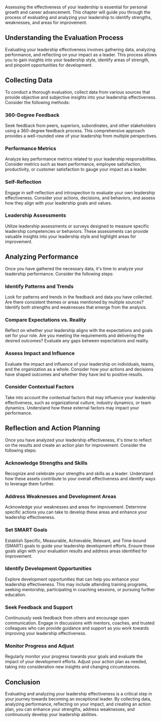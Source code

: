
Assessing the effectiveness of your leadership is essential for personal growth and career advancement. This chapter will guide you through the process of evaluating and analyzing your leadership to identify strengths, weaknesses, and areas for improvement.

Understanding the Evaluation Process
------------------------------------

Evaluating your leadership effectiveness involves gathering data, analyzing performance, and reflecting on your impact as a leader. This process allows you to gain insights into your leadership style, identify areas of strength, and pinpoint opportunities for development.

Collecting Data
---------------

To conduct a thorough evaluation, collect data from various sources that provide objective and subjective insights into your leadership effectiveness. Consider the following methods:

### 360-Degree Feedback

Seek feedback from peers, superiors, subordinates, and other stakeholders using a 360-degree feedback process. This comprehensive approach provides a well-rounded view of your leadership from multiple perspectives.

### Performance Metrics

Analyze key performance metrics related to your leadership responsibilities. Consider metrics such as team performance, employee satisfaction, productivity, or customer satisfaction to gauge your impact as a leader.

### Self-Reflection

Engage in self-reflection and introspection to evaluate your own leadership effectiveness. Consider your actions, decisions, and behaviors, and assess how they align with your leadership goals and values.

### Leadership Assessments

Utilize leadership assessments or surveys designed to measure specific leadership competencies or behaviors. These assessments can provide valuable insights into your leadership style and highlight areas for improvement.

Analyzing Performance
---------------------

Once you have gathered the necessary data, it's time to analyze your leadership performance. Consider the following steps:

### Identify Patterns and Trends

Look for patterns and trends in the feedback and data you have collected. Are there consistent themes or areas mentioned by multiple sources? Identify both strengths and weaknesses that emerge from the analysis.

### Compare Expectations vs. Reality

Reflect on whether your leadership aligns with the expectations and goals set for your role. Are you meeting the requirements and delivering the desired outcomes? Evaluate any gaps between expectations and reality.

### Assess Impact and Influence

Evaluate the impact and influence of your leadership on individuals, teams, and the organization as a whole. Consider how your actions and decisions have shaped outcomes and whether they have led to positive results.

### Consider Contextual Factors

Take into account the contextual factors that may influence your leadership effectiveness, such as organizational culture, industry dynamics, or team dynamics. Understand how these external factors may impact your performance.

Reflection and Action Planning
------------------------------

Once you have analyzed your leadership effectiveness, it's time to reflect on the results and create an action plan for improvement. Consider the following steps:

### Acknowledge Strengths and Skills

Recognize and celebrate your strengths and skills as a leader. Understand how these assets contribute to your overall effectiveness and identify ways to leverage them further.

### Address Weaknesses and Development Areas

Acknowledge your weaknesses and areas for improvement. Determine specific actions you can take to develop these areas and enhance your leadership effectiveness.

### Set SMART Goals

Establish Specific, Measurable, Achievable, Relevant, and Time-bound (SMART) goals to guide your leadership development efforts. Ensure these goals align with your evaluation results and address areas identified for improvement.

### Identify Development Opportunities

Explore development opportunities that can help you enhance your leadership effectiveness. This may include attending training programs, seeking mentorship, participating in coaching sessions, or pursuing further education.

### Seek Feedback and Support

Continuously seek feedback from others and encourage open communication. Engage in discussions with mentors, coaches, and trusted colleagues who can provide guidance and support as you work towards improving your leadership effectiveness.

### Monitor Progress and Adjust

Regularly monitor your progress towards your goals and evaluate the impact of your development efforts. Adjust your action plan as needed, taking into consideration new insights and changing circumstances.

Conclusion
----------

Evaluating and analyzing your leadership effectiveness is a critical step in your journey towards becoming an exceptional leader. By collecting data, analyzing performance, reflecting on your impact, and creating an action plan, you can enhance your strengths, address weaknesses, and continuously develop your leadership abilities.
